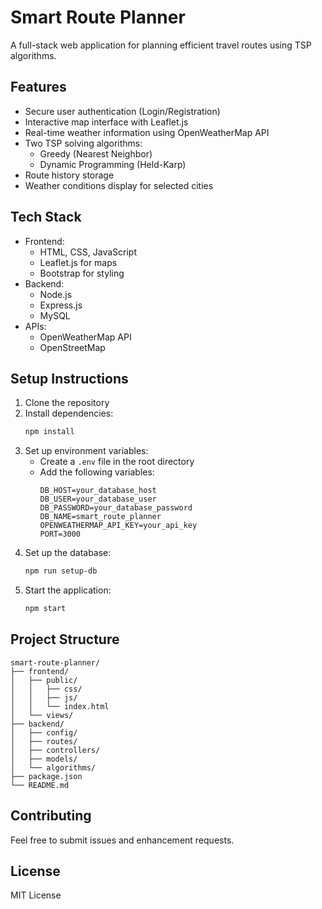 # Smart Route Planner

A full-stack web application for planning efficient travel routes using TSP algorithms.

## Features

- Secure user authentication (Login/Registration)
- Interactive map interface with Leaflet.js
- Real-time weather information using OpenWeatherMap API
- Two TSP solving algorithms:
  - Greedy (Nearest Neighbor)
  - Dynamic Programming (Held-Karp)
- Route history storage
- Weather conditions display for selected cities

## Tech Stack

- Frontend:
  - HTML, CSS, JavaScript
  - Leaflet.js for maps
  - Bootstrap for styling
- Backend:
  - Node.js
  - Express.js
  - MySQL
- APIs:
  - OpenWeatherMap API
  - OpenStreetMap

## Setup Instructions

1. Clone the repository
2. Install dependencies:
   ```bash
   npm install
   ```
3. Set up environment variables:
   - Create a `.env` file in the root directory
   - Add the following variables:
     ```
     DB_HOST=your_database_host
     DB_USER=your_database_user
     DB_PASSWORD=your_database_password
     DB_NAME=smart_route_planner
     OPENWEATHERMAP_API_KEY=your_api_key
     PORT=3000
     ```
4. Set up the database:
   ```bash
   npm run setup-db
   ```
5. Start the application:
   ```bash
   npm start
   ```

## Project Structure

```
smart-route-planner/
├── frontend/
│   ├── public/
│   │   ├── css/
│   │   ├── js/
│   │   └── index.html
│   └── views/
├── backend/
│   ├── config/
│   ├── routes/
│   ├── controllers/
│   ├── models/
│   └── algorithms/
├── package.json
└── README.md
```

## Contributing

Feel free to submit issues and enhancement requests.

## License

MIT License 